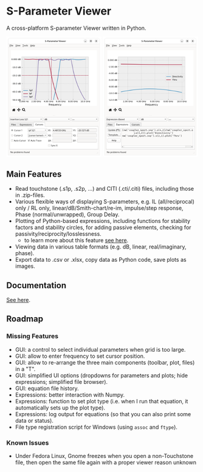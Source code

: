 S-Parameter Viewer
==================

A cross-platform S-parameter Viewer written in Python.

<img src="./doc/screenshot_mainwin_markers.png" width="250" /> <img src="./doc/screenshot_mainwin_expr.png" width="250" />

Main Features
-------------

- Read touchstone (.s1p, .s2p, ...) and CITI (.cti/.citi) files, including those in .zip-files.
- Various flexible ways of displaying S-parameters, e.g. IL (all/reciprocal) only / RL only, linear/dB/Smith-chart/re-im, impulse/step response, Phase (normal/unwrapped), Group Delay.
- Plotting of Python-based expressions, including functions for stability factors and stability circles, for adding passive elements, checking for passivity/reciprocity/losslessness.
    - to learn more about this feature [see here](./doc/expressions.md).
- Viewing data in various table formats (e.g. dB, linear, real/imaginary, phase).
- Export data to .csv or .xlsx, copy data as Python code, save plots as images.

Documentation
-------------

[See here](./doc/main.md).

Roadmap
-------


### Missing Features

- GUI: a control to select individual parameters when grid is too large.
- GUI: allow to enter frequency to set cursor position.
- GUI: allow to re-arrange the three main components (toolbar, plot, files) in a "T".
- GUI: simplified UI options (dropdowns for parameters and plots; hide expressions; simplified file browser).
- GUI: equation file history.
- Expressions: better interaction with Numpy.
- Expressions: function to set plot type (i.e. when I run that equation, it automatically sets up the plot type).
- Expressions: log output for equations (so that you can also print some data or status).
- File type registration script for Windows (using `assoc` and `ftype`).


### Known Issues

- Under Fedora Linux, Gnome freezes when you open a non-Touchstone file, then open the same file again with a proper viewer reason unknown
